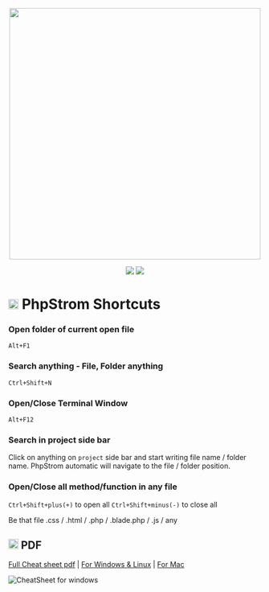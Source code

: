 <p align="center"><a href="https://resources.jetbrains.com/storage/products/phpstorm/docs/PhpStorm_ReferenceCard.pdf" target="_blank"><img src="https://promyze.com/wp-content/uploads/1_oLFo5u_zyBkuS8WpSoXBIQ.png" width="500"></a></p>

<p align="center">
  <img src="https://img.shields.io/badge/Version-2022.1.2-orange">
  <img src="https://img.shields.io/badge/File Generate-20 Oct 2022-blue">
</p>

# <img src="https://upload.wikimedia.org/wikipedia/commons/thumb/c/c9/PhpStorm_Icon.svg/1200px-PhpStorm_Icon.png" width="20"> PhpStrom Shortcuts

### Open folder of current open file
`Alt+F1`

### Search anything - File, Folder anything
`Ctrl+Shift+N`

### Open/Close Terminal Window
`Alt+F12`

### Search in **project** side bar
Click on anything on `project` side bar and start writing file name / folder name. PhpStrom automatic will navigate to the file / folder position.

### Open/Close all method/function in any file
`Ctrl+Shift+plus(+)` to open all
`Ctrl+Shift+minus(-)` to close all

Be that file .css / .html / .php / .blade.php / .js / any

## <img src="https://cdn-icons-png.flaticon.com/512/337/337946.png" width="20"> PDF

[Full Cheat sheet pdf](https://resources.jetbrains.com/storage/products/phpstorm/docs/PhpStorm_ReferenceCard.pdf) | 
[For Windows & Linux](https://github.com/mehediishere/All-Readme.md-files/blob/1e040f70448fac20e262bd9b6be65c2b97cf2935/Images/PhpStorm_ReferenceCard_page-0001.jpg) | 
[For Mac](https://github.com/mehediishere/All-Readme.md-files/blob/1e040f70448fac20e262bd9b6be65c2b97cf2935/Images/PhpStorm_ReferenceCard_page-0002.jpg)

![CheatSheet for windows](https://github.com/mehediishere/All-Readme.md-files/blob/1e040f70448fac20e262bd9b6be65c2b97cf2935/Images/PhpStorm_ReferenceCard_page-0001.jpg)
